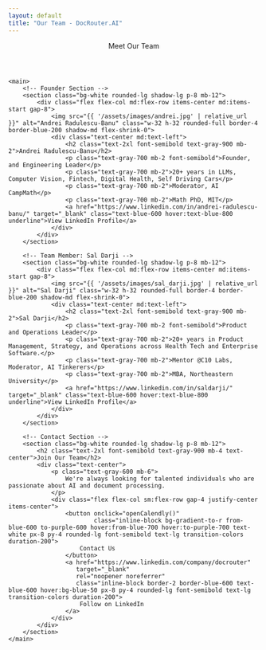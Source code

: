 ```yaml
---
layout: default
title: "Our Team - DocRouter.AI"
---
```


<div class="max-w-6xl mx-auto px-4 sm:px-6 md:px-8 py-4 md:py-12">
    <!-- Page Header -->
    <header class="text-center mb-12">
        <div class="text-xl md:text-2xl text-gray-600 mb-8">
            <p>Meet Our Team</p>
        </div>
    </header>

    <main>
        <!-- Founder Section -->
        <section class="bg-white rounded-lg shadow-lg p-8 mb-12">
            <div class="flex flex-col md:flex-row items-center md:items-start gap-8">
                <img src="{{ '/assets/images/andrei.jpg' | relative_url }}" alt="Andrei Radulescu-Banu" class="w-32 h-32 rounded-full border-4 border-blue-200 shadow-md flex-shrink-0">
                <div class="text-center md:text-left">
                    <h2 class="text-2xl font-semibold text-gray-900 mb-2">Andrei Radulescu-Banu</h2>
                    <p class="text-gray-700 mb-2 font-semibold">Founder, and Engineering Leader</p>
                    <p class="text-gray-700 mb-2">20+ years in LLMs, Computer Vision, Fintech, Digital Health, Self Driving Cars</p>
                    <p class="text-gray-700 mb-2">Moderator, AI CampMath</p>
                    <p class="text-gray-700 mb-2">Math PhD, MIT</p>
                    <a href="https://www.linkedin.com/in/andrei-radulescu-banu/" target="_blank" class="text-blue-600 hover:text-blue-800 underline">View LinkedIn Profile</a>
                </div>
            </div>
        </section>

        <!-- Team Member: Sal Darji -->
        <section class="bg-white rounded-lg shadow-lg p-8 mb-12">
            <div class="flex flex-col md:flex-row items-center md:items-start gap-8">
                <img src="{{ '/assets/images/sal_darji.jpg' | relative_url }}" alt="Sal Darji" class="w-32 h-32 rounded-full border-4 border-blue-200 shadow-md flex-shrink-0">
                <div class="text-center md:text-left">
                    <h2 class="text-2xl font-semibold text-gray-900 mb-2">Sal Darji</h2>
                    <p class="text-gray-700 mb-2 font-semibold">Product and Operations Leader</p>
                    <p class="text-gray-700 mb-2">20+ years in Product Management, Strategy, and Operations across Health Tech and Enterprise Software.</p>
                    <p class="text-gray-700 mb-2">Mentor @C10 Labs, Moderator, AI Tinkerers</p>
                    <p class="text-gray-700 mb-2">MBA, Northeastern University</p>
                    <a href="https://www.linkedin.com/in/saldarji/" target="_blank" class="text-blue-600 hover:text-blue-800 underline">View LinkedIn Profile</a>
                </div>
            </div>
        </section>

        <!-- Contact Section -->
        <section class="bg-white rounded-lg shadow-lg p-8 mb-12">
            <h2 class="text-2xl font-semibold text-gray-900 mb-4 text-center">Join Our Team</h2>
            <div class="text-center">
                <p class="text-gray-600 mb-6">
                    We're always looking for talented individuals who are passionate about AI and document processing.
                </p>
                <div class="flex flex-col sm:flex-row gap-4 justify-center items-center">
                    <button onclick="openCalendly()"
                            class="inline-block bg-gradient-to-r from-blue-600 to-purple-600 hover:from-blue-700 hover:to-purple-700 text-white px-8 py-4 rounded-lg font-semibold text-lg transition-colors duration-200">
                        Contact Us
                    </button>
                    <a href="https://www.linkedin.com/company/docrouter"
                       target="_blank"
                       rel="noopener noreferrer"
                       class="inline-block border-2 border-blue-600 text-blue-600 hover:bg-blue-50 px-8 py-4 rounded-lg font-semibold text-lg transition-colors duration-200">
                        Follow on LinkedIn
                    </a>
                </div>
            </div>
        </section>
    </main>
</div>